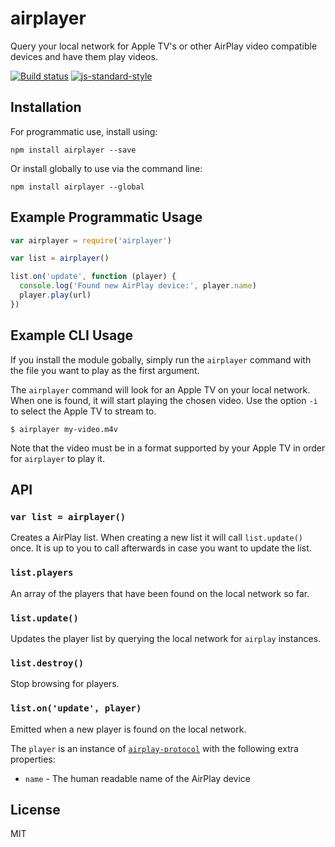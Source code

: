 # airplayer

Query your local network for Apple TV's or other AirPlay video
compatible devices and have them play videos.

[![Build status](https://travis-ci.org/watson/airplayer.svg?branch=master)](https://travis-ci.org/watson/airplayer)
[![js-standard-style](https://img.shields.io/badge/code%20style-standard-brightgreen.svg?style=flat)](https://github.com/feross/standard)

## Installation

For programmatic use, install using:

```
npm install airplayer --save
```

Or install globally to use via the command line:

```
npm install airplayer --global
```

## Example Programmatic Usage

```js
var airplayer = require('airplayer')

var list = airplayer()

list.on('update', function (player) {
  console.log('Found new AirPlay device:', player.name)
  player.play(url)
})
```

## Example CLI Usage

If you install the module gobally, simply run the `airplayer` command
with the file you want to play as the first argument.

The `airplayer` command will look for an Apple TV on your local network.
When one is found, it will start playing the chosen video. Use the
option `-i` to select the Apple TV to stream to.

```
$ airplayer my-video.m4v
```

Note that the video must be in a format supported by your Apple TV in
order for `airplayer` to play it.

## API

### `var list = airplayer()`

Creates a AirPlay list. When creating a new list it will call
`list.update()` once. It is up to you to call afterwards in case you
want to update the list.

### `list.players`

An array of the players that have been found on the local network so
far.

### `list.update()`

Updates the player list by querying the local network for `airplay`
instances.

### `list.destroy()`

Stop browsing for players.

### `list.on('update', player)`

Emitted when a new player is found on the local network.

The `player` is an instance of
[`airplay-protocol`](https://github.com/watson/airplay-protocol) with
the following extra properties:

- `name` - The human readable name of the AirPlay device

## License

MIT
